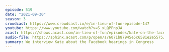 ```yaml
---
episode: 519
date: "2021-09-30"
season: 3
crowdcast: https://www.crowdcast.io/e/in-lieu-of-fun-episode-147
youtube: https://www.youtube.com/watch?v=S_xLQPPnpJA
acast: https://shows.acast.com/in-lieu-of-fun/episodes/kate-on-the-facebook-hearings
audio-file: https://sphinx.acast.com/p/open/s/6071b87945e5c6581e2e5575/e/6157858efd930e0014b6128b/media.mp3
summary: We interview Kate about the Facebook hearings in Congress
---
```


